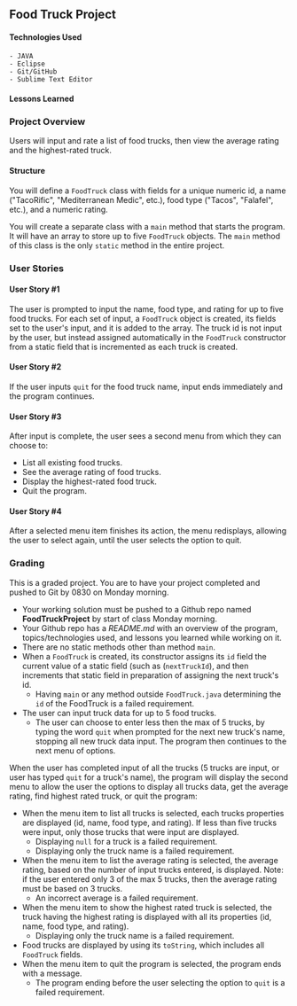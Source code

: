
## Food Truck Project

#### Technologies Used
	- JAVA
	- Eclipse
	- Git/GitHub
	- Sublime Text Editor
	

#### Lessons Learned

	

### Project Overview

Users will input and rate a list of food trucks, then view the average rating and the highest-rated truck.

#### Structure

You will define a `FoodTruck` class with fields for a unique numeric id, a name ("TacoRific", "Mediterranean Medic", etc.), food type ("Tacos", "Falafel", etc.), and a numeric rating.

You will create a separate class with a `main` method that starts the program.  It will have an array to store up to five `FoodTruck` objects.  The `main` method of this class is the only `static` method in the entire project.

### User Stories

#### User Story #1

The user is prompted to input the name, food type, and rating for up to five food trucks.  For each set of input, a `FoodTruck` object is created, its fields set to the user's input, and it is added to the array.  The truck id is not input by the user, but instead assigned automatically in the `FoodTruck` constructor from a static field that is incremented as each truck is created.

#### User Story #2

If the user inputs `quit` for the food truck name, input ends immediately and the program continues.

#### User Story #3

After input is complete, the user sees a second menu from which they can choose to:

* List all existing food trucks.
* See the average rating of food trucks.
* Display the highest-rated food truck.
* Quit the program.

#### User Story #4

After a selected menu item finishes its action, the menu redisplays, allowing the user to select again, until the user selects the option to quit.

### Grading

This is a graded project. You are to have your project completed and pushed to Git by 0830 on Monday morning.

* Your working solution must be pushed to a Github repo named **FoodTruckProject** by start of class Monday morning. 
* Your Github repo has a _README.md_ with an overview of the program, topics/technologies used, and lessons you learned while working on it.
* There are no static methods other than method `main`.
* When a `FoodTruck` is created, its constructor assigns its `id` field the current value of a static field (such as (`nextTruckId`), and then increments that static field in preparation of assigning the next truck's id.
	* Having `main` or any method outside `FoodTruck.java` determining the `id` of the FoodTruck is a failed requirement.
* The user can input truck data for up to 5 food trucks.
	* The user can choose to enter less then the max of 5 trucks, by typing the word `quit` when prompted for the next new truck's name, stopping all new truck data input. The program then continues to the next menu of options.

When the user has completed input of all the trucks (5 trucks are input, or user has typed `quit` for a truck's name), the program will display the second menu to allow the user the options to display all trucks data, get the average rating, find highest rated truck, or quit the program:

* When the menu item to list all trucks is selected, each trucks properties are displayed (id, name, food type, and rating).  If less than five trucks were input, only those trucks that were input are displayed.
	* Displaying `null` for a truck is a failed requirement. 
	* Displaying only the truck name is a failed requirement.
* When the menu item to list the average rating is selected, the average rating, based on the number of input trucks entered, is displayed. Note: if the user entered only 3 of the max 5 trucks, then the average rating must be based on 3 trucks. 
	* An incorrect average is a failed requirement.
* When the menu item to show the highest rated truck is selected, the truck having the highest rating is displayed with all its properties (id, name, food type, and rating).
	* Displaying only the truck name is a failed requirement.
* Food trucks are displayed by using its `toString`, which includes all `FoodTruck` fields.
* When the menu item to quit the program is selected, the program ends with a message.
	* The program ending before the user selecting the option to `quit` is a failed requirement.
